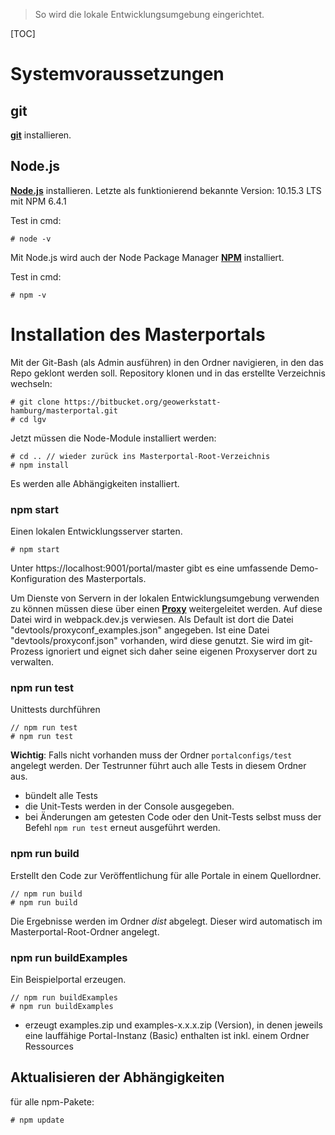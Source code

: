 >So wird die lokale Entwicklungsumgebung eingerichtet.

[TOC]

# Systemvoraussetzungen

## git
**[git](http://git-scm.com/)** installieren.

## Node.js
**[Node.js](http://nodejs.org)** installieren. Letzte als funktionierend bekannte Version: 10.15.3 LTS mit NPM 6.4.1

Test in cmd:

```
# node -v
```

Mit Node.js wird auch der Node Package Manager **[NPM](http://npmjs.org)** installiert.

Test in cmd:

```
# npm -v
```


# Installation des Masterportals
Mit der Git-Bash (als Admin ausführen) in den Ordner navigieren, in den das Repo geklont werden soll.
Repository klonen und in das erstellte Verzeichnis wechseln:
```
# git clone https://bitbucket.org/geowerkstatt-hamburg/masterportal.git
# cd lgv
```

Jetzt müssen die Node-Module installiert werden:
```
# cd .. // wieder zurück ins Masterportal-Root-Verzeichnis
# npm install
```

Es werden alle Abhängigkeiten installiert.


### npm start
Einen lokalen Entwicklungsserver starten.

```
# npm start
```

Unter https://localhost:9001/portal/master gibt es eine umfassende Demo-Konfiguration des Masterportals.

Um Dienste von Servern in der lokalen Entwicklungsumgebung verwenden zu können müssen diese über einen **[Proxy](/proxyconf.md)** weitergeleitet werden. Auf diese Datei wird in webpack.dev.js verwiesen. Als Default ist dort die Datei "devtools/proxyconf_examples.json" angegeben. Ist eine Datei "devtools/proxyconf.json" vorhanden, wird diese genutzt. Sie wird im git-Prozess ignoriert und eignet sich daher seine eigenen Proxyserver dort zu verwalten.

### npm run test
Unittests durchführen

```
// npm run test
# npm run test
```
**Wichtig**: Falls nicht vorhanden muss der Ordner `portalconfigs/test` angelegt werden. Der Testrunner führt auch alle Tests in diesem Ordner aus.


- bündelt alle Tests
- die Unit-Tests werden in der Console ausgegeben.
- bei Änderungen am getesten Code oder den Unit-Tests selbst muss der Befehl `npm run test` erneut ausgeführt werden.


### npm run build
Erstellt den Code zur Veröffentlichung für alle Portale in einem Quellordner.

```
// npm run build
# npm run build
```

Die Ergebnisse werden im Ordner *dist* abgelegt. Dieser wird automatisch im Masterportal-Root-Ordner angelegt.


### npm run buildExamples
Ein Beispielportal erzeugen.

```
// npm run buildExamples
# npm run buildExamples
```

- erzeugt examples.zip und examples-x.x.x.zip (Version), in denen jeweils eine lauffähige Portal-Instanz (Basic) enthalten ist inkl. einem Ordner Ressources

## Aktualisieren der Abhängigkeiten

für alle npm-Pakete:

```
# npm update
```
